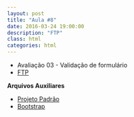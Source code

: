 ```yaml
---
layout: post
title: "Aula #8"
date: 2016-03-24 19:00:00
description: "FTP"
class: html
categories: html
---
```


- Avaliação 03 - Validação de formulário
- [FTP](http://pt.slideshare.net/jrmessias/html-hypertext-markup-language-ftp)

**Arquivos Auxiliares**
- [Projeto Padrão](https://www.dropbox.com/s/levbjt09e1d2l3h/projeto_padrao.7z?dl=0)
- [Bootstrap](http://www.getbootstrap.com/)